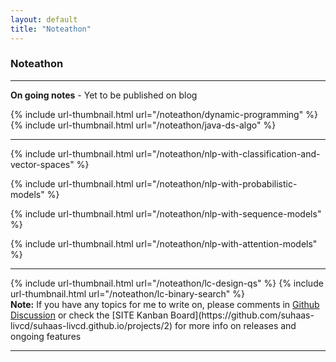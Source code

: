 ```yaml
---
layout: default
title: "Noteathon"
---
```

### <i class="fa fa-sticky-note fa-lg"></i> Noteathon

<hr/>

**On going notes** - Yet to be published on blog

<div class="thumbnail-link-container">
{% include url-thumbnail.html url="/noteathon/dynamic-programming" %}
{% include url-thumbnail.html url="/noteathon/java-ds-algo" %}
</div>

<hr/>
<div class="thumbnail-link-container">
{% include url-thumbnail.html url="/noteathon/nlp-with-classification-and-vector-spaces" %}

{% include url-thumbnail.html url="/noteathon/nlp-with-probabilistic-models" %}

{% include url-thumbnail.html url="/noteathon/nlp-with-sequence-models" %}

{% include url-thumbnail.html url="/noteathon/nlp-with-attention-models" %}
</div>


<hr/>
<div class="thumbnail-link-container">
{% include url-thumbnail.html url="/noteathon/lc-design-qs" %}
{% include url-thumbnail.html url="/noteathon/lc-binary-search" %}

</div>


<div markdown="span" class="alert alert-secondary" role="alert"><i class="fa fa-info-circle"></i>
 <b>Note:</b> If you have any topics for me to write on, please comments in <a href="https://github.com/suhaas-livcd/suhaas-livcd.github.io/discussions">Github Discussion</a> or check the [SITE Kanban Board](https://github.com/suhaas-livcd/suhaas-livcd.github.io/projects/2) for more info on releases and ongoing features</div>

<hr/>